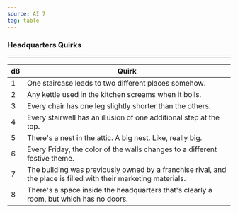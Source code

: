 ```yaml
---
source: AI 7
tag: table
---
```


### Headquarters Quirks
---
|d8|Quirk|
|----|------------|
|1|One staircase leads to two different places somehow.|
|2|Any kettle used in the kitchen screams when it boils.|
|3|Every chair has one leg slightly shorter than the others.|
|4|Every stairwell has an illusion of one additional step at the top.|
|5|There's a nest in the attic. A big nest. Like, really big.|
|6|Every Friday, the color of the walls changes to a different festive theme.|
|7|The building was previously owned by a franchise rival, and the place is filled with their marketing materials.|
|8|There's a space inside the headquarters that's clearly a room, but which has no doors.|
